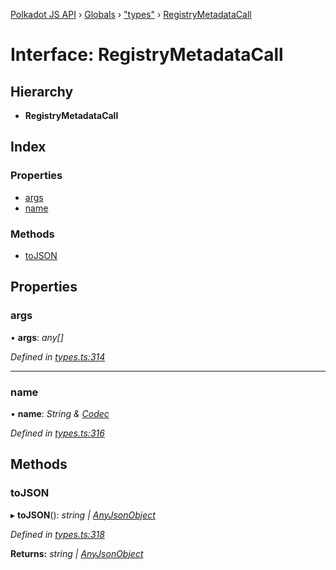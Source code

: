 [Polkadot JS API](../README.md) › [Globals](../globals.md) › ["types"](../modules/_types_.md) › [RegistryMetadataCall](_types_.registrymetadatacall.md)

# Interface: RegistryMetadataCall

## Hierarchy

* **RegistryMetadataCall**

## Index

### Properties

* [args](_types_.registrymetadatacall.md#args)
* [name](_types_.registrymetadatacall.md#name)

### Methods

* [toJSON](_types_.registrymetadatacall.md#tojson)

## Properties

###  args

• **args**: *any[]*

*Defined in [types.ts:314](https://github.com/polkadot-js/api/blob/306857ae07/packages/types/src/types.ts#L314)*

___

###  name

• **name**: *String & [Codec](_types_.codec.md)*

*Defined in [types.ts:316](https://github.com/polkadot-js/api/blob/306857ae07/packages/types/src/types.ts#L316)*

## Methods

###  toJSON

▸ **toJSON**(): *string | [AnyJsonObject](_types_.anyjsonobject.md)*

*Defined in [types.ts:318](https://github.com/polkadot-js/api/blob/306857ae07/packages/types/src/types.ts#L318)*

**Returns:** *string | [AnyJsonObject](_types_.anyjsonobject.md)*
